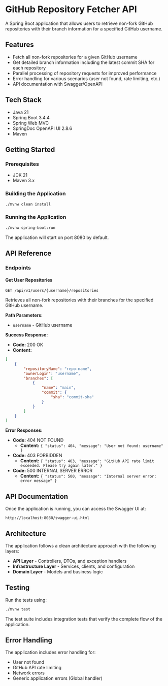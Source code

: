 # GitHub Repository Fetcher API

A Spring Boot application that allows users to retrieve non-fork GitHub repositories with their branch information for a specified GitHub username.

## Features

- Fetch all non-fork repositories for a given GitHub username
- Get detailed branch information including the latest commit SHA for each repository
- Parallel processing of repository requests for improved performance
- Error handling for various scenarios (user not found, rate limiting, etc.)
- API documentation with Swagger/OpenAPI

## Tech Stack

- Java 21
- Spring Boot 3.4.4
- Spring Web MVC
- SpringDoc OpenAPI UI 2.8.6
- Maven

## Getting Started

### Prerequisites

- JDK 21
- Maven 3.x

### Building the Application

```bash
./mvnw clean install
```

### Running the Application

```bash
./mvnw spring-boot:run
```

The application will start on port 8080 by default.

## API Reference

### Endpoints

#### Get User Repositories

```
GET /api/v1/users/{username}/repositories
```

Retrieves all non-fork repositories with their branches for the specified GitHub username.

**Path Parameters:**
- `username` - GitHub username

**Success Response:**
- **Code:** 200 OK
- **Content:** 
```json
[
    {
        "repositoryName": "repo-name",
        "ownerLogin": "username",
        "branches": [
            {
                "name": "main",
                "commit": {
                    "sha": "commit-sha"
                }
            }
        ]
    }
]
```

**Error Responses:**
- **Code:** 404 NOT FOUND
    - **Content:** `{ "status": 404, "message": "User not found: username" }`
- **Code:** 403 FORBIDDEN
    - **Content:** `{ "status": 403, "message": "GitHub API rate limit exceeded. Please try again later." }`
- **Code:** 500 INTERNAL SERVER ERROR
    - **Content:** `{ "status": 500, "message": "Internal server error: error message" }`

## API Documentation

Once the application is running, you can access the Swagger UI at:

```
http://localhost:8080/swagger-ui.html
```

## Architecture

The application follows a clean architecture approach with the following layers:

- **API Layer** - Controllers, DTOs, and exception handlers
- **Infrastructure Layer** - Services, clients, and configuration
- **Domain Layer** - Models and business logic

## Testing

Run the tests using:

```bash
./mvnw test
```

The test suite includes integration tests that verify the complete flow of the application.

## Error Handling

The application includes error handling for:
- User not found
- GitHub API rate limiting
- Network errors
- Generic application errors (Global handler)